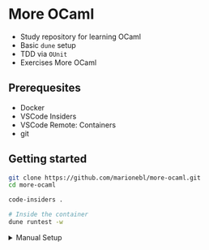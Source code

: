 # More OCaml

* Study repository for learning OCaml
* Basic `dune` setup
* TDD via `OUnit`
* Exercises More OCaml

## Prerequesites

* Docker
* VSCode Insiders
* VSCode Remote: Containers
* git

## Getting started

```sh
git clone https://github.com/marionebl/more-ocaml.git
cd more-ocaml

code-insiders .

# Inside the container
dune runtest -w
```

<details>
<summary>
    Manual Setup
</summary>

```sh
git clone https://github.com/marionebl/more-ocaml.git
cd more-ocaml

# Non macOS: https://opam.ocaml.org/doc/Install.html 
brew install opam

opam init
opam install . --deps-only

# Inside the container
dune runtest -w
```

</details>
